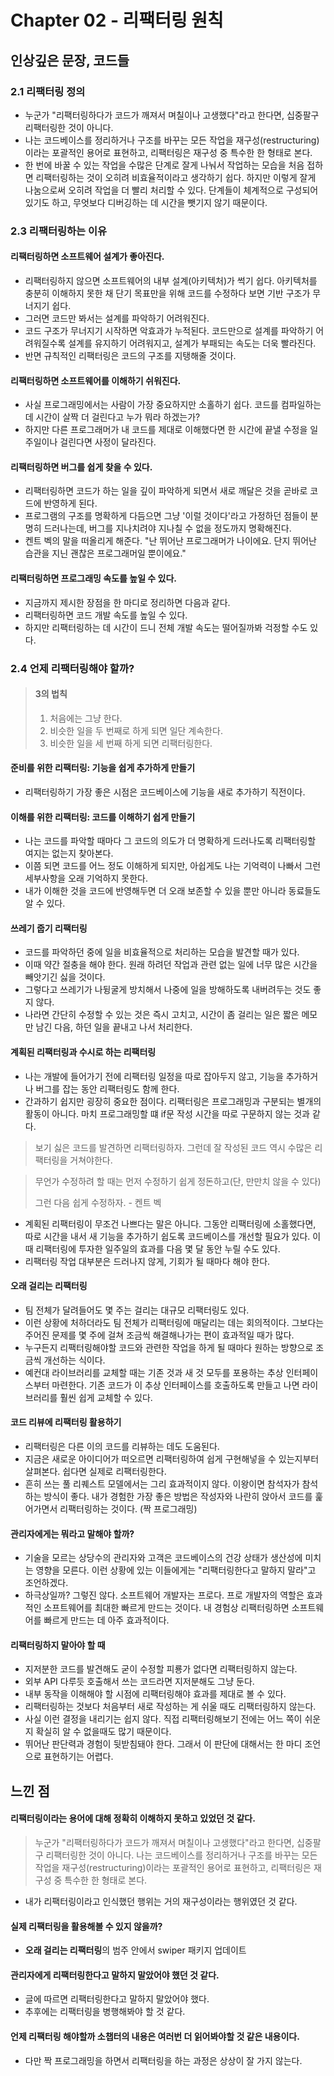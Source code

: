 # Chapter 02 - 리팩터링 원칙

## 인상깊은 문장, 코드들

### 2.1 리팩터링 정의

- 누군가 "리팩터링하다가 코드가 깨져서 며칠이나 고생했다"라고 한다면, 십중팔구 리팩터링한 것이 아니다.
- 나는 코드베이스를 정리하거나 구조를 바꾸는 모든 작업을 재구성(restructuring)이라는 포괄적인 용어로 표현하고, 리팩터링은 재구성 중 특수한 한 형태로 본다.
- 한 번에 바꿀 수 있는 작업을 수많은 단계로 잘게 나눠서 작업하는 모습을 처음 접하면 리팩터링하는 것이 오히려 비효율적이라고 생각하기 쉽다. 하지만 이렇게 잘게 나눔으로써 오히려 작업을 더 빨리 처리할 수 있다. 단계들이 체계적으로 구성되어 있기도 하고, 무엇보다 디버깅하는 데 시간을 뺏기지 않기 때문이다.

### 2.3 리팩터링하는 이유

#### 리팩터링하면 소프트웨어 설계가 좋아진다.

- 리팩터링하지 않으면 소프트웨어의 내부 설계(아키텍처)가 썩기 쉽다. 아키텍처를 충분히 이해하지 못한 채 단기 목표만을 위해 코드를 수정하다 보면 기반 구조가 무너지기 쉽다.
- 그러면 코드만 봐서는 설계를 파악하기 어려워진다.
- 코드 구조가 무너지기 시작하면 악효과가 누적된다. 코드만으로 설계를 파악하기 어려워질수록 설계를 유지하기 어려워지고, 설계가 부패되는 속도는 더욱 빨라진다.
- 반면 규칙적인 리팩터링은 코드의 구조를 지탱해줄 것이다.

#### 리팩터링하면 소프트웨어를 이해하기 쉬워진다.

- 사실 프로그래밍에서는 사람이 가장 중요하지만 소홀하기 쉽다. 코드를 컴파일하는 데 시간이 살짝 더 걸린다고 누가 뭐라 하겠는가?
- 하지만 다른 프로그래머가 내 코드를 제대로 이해했다면 한 시간에 끝낼 수정을 일주일이나 걸린다면 사정이 달라진다.

#### 리팩터링하면 버그를 쉽게 찾을 수 있다.

- 리팩터링하면 코드가 하는 일을 깊이 파악하게 되면서 새로 깨달은 것을 곧바로 코드에 반영하게 된다.
- 프로그램의 구조를 명확하게 다듬으면 그냥 '이럴 것이다'라고 가정하던 점들이 분명히 드러나는데, 버그를 지나치려야 지나칠 수 없을 정도까지 명확해진다.
- 켄트 벡의 말을 떠올리게 해준다. "난 뛰어난 프로그래머가 나이에요. 단지 뛰어난 습관을 지닌 괜찮은 프로그래머일 뿐이에요."

#### 리팩터링하면 프로그래밍 속도를 높일 수 있다.

- 지금까지 제시한 장점을 한 마디로 정리하면 다음과 같다.
- 리팩터링하면 코드 개발 속도를 높일 수 있다.
- 하지만 리팩터링하는 데 시간이 드니 전체 개발 속도는 떨어질까봐 걱정할 수도 있다.

### 2.4 언제 리팩터링해야 할까?

> #### 3의 법칙
>
> 1. 처음에는 그냥 한다.
> 2. 비슷한 일을 두 번째로 하게 되면 일단 계속한다.
> 3. 비슷한 일을 세 번째 하게 되면 리팩터링한다.

#### 준비를 위한 리팩터링: 기능을 쉽게 추가하게 만들기

- 리팩터링하기 가장 좋은 시점은 코드베이스에 기능을 새로 추가하기 직전이다.

#### 이해를 위한 리팩터링: 코드를 이해하기 쉽게 만들기

- 나는 코드를 파악할 때마다 그 코드의 의도가 더 명확하게 드러나도록 리팩터링할 여지는 없는지 찾아본다.
- 이쯤 되면 코드를 어느 정도 이해하게 되지만, 아쉽게도 나는 기억력이 나빠서 그런 세부사항을 오래 기억하지 못한다.
- 내가 이해한 것을 코드에 반영해두면 더 오래 보존할 수 있을 뿐만 아니라 동료들도 알 수 있다.

#### 쓰레기 줍기 리팩터링

- 코드를 파악하던 중에 일을 비효율적으로 처리하는 모습을 발견할 때가 있다.
- 이때 약간 절충을 해야 한다. 원래 하려던 작업과 관련 없는 일에 너무 많은 시간을 빼앗기긴 싫을 것이다.
- 그렇다고 쓰레기가 나뒹굴게 방치해서 나중에 일을 방해하도록 내버려두는 것도 좋지 않다.
- 나라면 간단히 수정할 수 있는 것은 즉시 고치고, 시간이 좀 걸리는 일은 짧은 메모만 남긴 다음, 하던 일을 끝내고 나서 처리한다.

#### 계획된 리팩터링과 수시로 하는 리팩터링

- 나는 개발에 들어가기 전에 리팩터링 일정을 따로 잡아두지 않고, 기능을 추가하거나 버그를 잡는 동안 리팩터링도 함께 한다.
- 간과하기 쉽지만 굉장히 중요한 점이다. 리팩터링은 프로그래밍과 구분되는 별개의 활동이 아니다. 마치 프로그래밍할 떄 if문 작성 시간을 따로 구문하지 않는 것과 같다.

> 보기 싫은 코드를 발견하면 리팩터링하자. 그런데 잘 작성된 코드 역시 수많은 리팩터링을 거쳐야한다.

> 무언가 수정하려 할 때는 먼저 수정하기 쉽게 정돈하고(단, 만만치 않을 수 있다)
>
> 그런 다음 쉽게 수정하자. - 켄트 벡

- 계획된 리팩터링이 무조건 나쁘다는 말은 아니다. 그동안 리팩터링에 소홀했다면, 따로 시간을 내서 새 기능을 추가하기 쉽도록 코드베이스를 개선할 필요가 있다. 이때 리팩터링에 투자한 일주일의 효과를 다음 몇 달 동안 누릴 수도 있다.
- 리팩터링 작업 대부분은 드러나지 않게, 기회가 될 때마다 해야 한다.

#### 오래 걸리는 리팩터링

- 팀 전체가 달려들어도 몇 주는 걸리는 대규모 리팩터링도 있다.
- 이런 상황에 처하더라도 팀 전체가 리팩터링에 매달리는 데는 회의적이다. 그보다는 주어진 문제를 몇 주에 걸쳐 조금씩 해결해나가는 편이 효과적일 때가 많다.
- 누구든지 리팩터링해야할 코드와 관련한 작업을 하게 될 때마다 원하는 방향으로 조금씩 개선하는 식이다.
- 예컨대 라이브러리를 교체할 때는 기존 것과 새 것 모두를 포용하는 추상 인터페이스부터 마련한다. 기존 코드가 이 추상 인터페이스를 호출하도록 만들고 나면 라이브러리를 훨씬 쉽게 교체할 수 있다.

#### 코드 리뷰에 리팩터링 활용하기

- 리팩터링은 다른 이의 코드를 리뷰하는 데도 도움된다.
- 지금은 새로운 아이디어가 떠오르면 리팩터링하여 쉽게 구현해넣을 수 있는지부터 살펴본다. 쉽다면 실제로 리팩터링한다.
- 흔히 쓰는 풀 리퀘스트 모델에서는 그리 효과적이지 않다. 이왕이면 참석자가 참석하는 방식이 좋다. 내가 경험한 가장 좋은 방법은 작성자와 나란히 앉아서 코드를 훑어가면서 리팩터링하는 것이다. (짝 프로그래밍)

#### 관리자에게는 뭐라고 말해야 할까?

- 기술을 모르는 상당수의 관리자와 고객은 코드베이스의 건강 상태가 생산성에 미치는 영향을 모른다. 이런 상황에 있는 이들에게는 "리팩터링한다고 말하지 말라"고 조언하겠다.
- 하극상일까? 그렇진 않다. 소프트웨어 개발자는 프로다. 프로 개발자의 역할은 효과적인 소프트웨어를 최대한 빠르게 만드는 것이다. 내 경험상 리팩터링하면 소프트웨어를 빠르게 만드는 데 아주 효과적이다.

#### 리팩터링하지 말아야 할 때

- 지저분한 코드를 발견해도 굳이 수정할 피룡가 없다면 리팩터링하지 않는다.
- 외부 API 다루듯 호출해서 쓰는 코드라면 지저분해도 그냥 둔다.
- 내부 동작을 이해해야 할 시점에 리팩터링해야 효과를 제대로 볼 수 있다.
- 리팩터링하는 것보다 처음부터 새로 작성하는 게 쉬울 때도 리팩터링하지 않는다.
- 사실 이런 결정을 내리기는 쉽지 않다. 직접 리팩터링해보기 전에는 어느 쪽이 쉬운지 확실히 알 수 없을때도 많기 때문이다.
- 뛰어난 판단력과 경험이 뒷받침돼야 한다. 그래서 이 판단에 대해서는 한 마디 조언으로 표현하기는 어렵다.

## 느낀 점

#### 리팩터링이라는 용어에 대해 정확히 이해하지 못하고 있었던 것 같다.

> 누군가 "리팩터링하다가 코드가 깨져서 며칠이나 고생했다"라고 한다면, 십중팔구 리팩터링한 것이 아니다.
> 나는 코드베이스를 정리하거나 구조를 바꾸는 모든 작업을 재구성(restructuring)이라는 포괄적인 용어로 표현하고, 리팩터링은 재구성 중 특수한 한 형태로 본다.

- 내가 리팩터링이라고 인식했던 행위는 거의 재구성이라는 행위였던 것 같다.

#### 실제 리팩터링을 활용해볼 수 있지 않을까?

- **오래 걸리는 리팩터링**의 범주 안에서 swiper 패키지 업데이트

#### 관리자에게 리팩터링한다고 말하지 말았어야 했던 것 같다.

- 글에 따르면 리팩터링한다고 말하지 말았어야 했다.
- 추후에는 리팩터링을 병행해봐야 할 것 같다.

#### 언제 리팩터링 해야할까 소챕터의 내용은 여러번 더 읽어봐야할 것 같은 내용이다.

- 다만 짝 프로그래밍을 하면서 리팩터링을 하는 과정은 상상이 잘 가지 않는다.